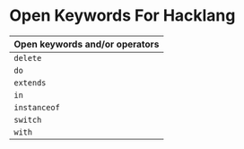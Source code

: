 # Open Keywords For Hacklang

| **Open keywords and/or operators**
| ------------------------------------------------------------------ |
| `delete` |
| `do` |
| `extends` |
| `in` |
| `instanceof`|
| `switch` |
| `with` |
